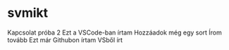 # svmikt
Kapcsolat próba 2
Ezt a VSCode-ban írtam
Hozzáadok még egy sort
Írom tovább
Ezt már Githubon írtam
VSből írt
